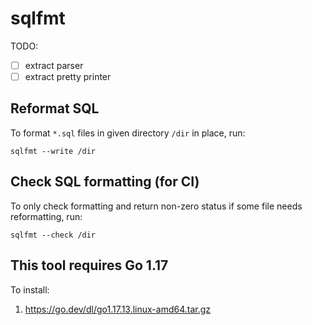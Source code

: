 # sqlfmt

TODO:
- [ ] extract parser
- [ ] extract pretty printer

## Reformat SQL

To format `*.sql` files in given directory `/dir` in place, run:
```
sqlfmt --write /dir
```

## Check SQL formatting (for CI)

To only check formatting and return non-zero status if some file needs reformatting, run:
```
sqlfmt --check /dir
```

## This tool requires Go 1.17

To install:
1. https://go.dev/dl/go1.17.13.linux-amd64.tar.gz

